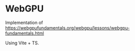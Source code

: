 # WebGPU

Implementation of https://webgpufundamentals.org/webgpu/lessons/webgpu-fundamentals.html

Using Vite + TS.
